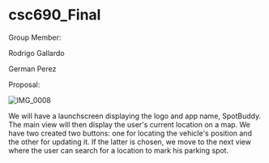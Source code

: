 # csc690_Final


Group Member:

Rodrigo Gallardo

German Perez

Proposal:

![IMG_0008](https://user-images.githubusercontent.com/54647902/100839859-ca768300-3429-11eb-8365-5a3fbe13844a.jpg)

We will have a launchscreen displaying the logo and app name, SpotBuddy.
The main view will then display the user's current location on a map. We have two created two buttons: one for locating the vehicle's position and the other for updating it. If the latter is chosen, we move to the next view where the user can search for a location to mark his parking spot. 
